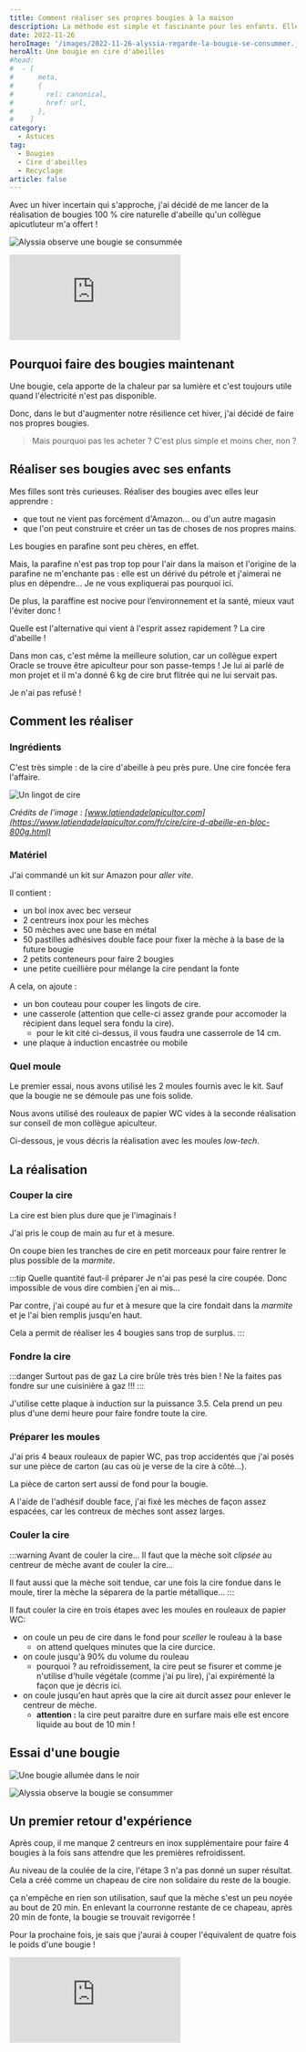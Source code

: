 ```yaml
---
title: Comment réaliser ses propres bougies à la maison
description: La méthode est simple et fascinante pour les enfants. Elle leur apprend ce que les abeilles nous donnent et comment recycler nos déchets (rouleaux de papier WC à jeter)
date: 2022-11-26
heroImage: '/images/2022-11-26-alyssia-regarde-la-bougie-se-consummer.jpg'
heroAlt: Une bougie en cire d'abeilles
#head:
#  - [
#      meta,
#      {
#        rel: canonical,
#        href: url,
#      },
#    ]
category:
  - Astuces
tag:
  - Bougies
  - Cire d'abeilles
  - Recyclage
article: false
---
```


Avec un hiver incertain qui s'approche, j'ai décidé de me lancer de la réalisation de bougies 100 % cire naturelle d'abeille qu'un collègue apicutluteur m'a offert !

![Alyssia observe une bougie se consummée](./images/alyssia-regarde-la-bougie-se-consummer.jpg 'Les bougies apportent une lumière puissante et naturelle qui fascine.')

<!-- markdownlint-disable MD033 -->
<iframe class="newsletter-embed" src="https://thetooltip.substack.com/embed" frameborder="0" scrolling="no"></iframe>

## Pourquoi faire des bougies maintenant

Une bougie, cela apporte de la chaleur par sa lumière et c'est toujours utile quand l'électricité n'est pas disponible.

Donc, dans le but d'augmenter notre résilience cet hiver, j'ai décidé de faire nos propres bougies.

> Mais pourquoi pas les acheter ? C'est plus simple et moins cher, non ?

## Réaliser ses bougies avec ses enfants

Mes filles sont très curieuses. Réaliser des bougies avec elles leur apprendre :

- que tout ne vient pas forcément d'Amazon... ou d'un autre magasin
- que l'on peut construire et créer un tas de choses de nos propres mains.

Les bougies en parafine sont peu chères, en effet.

Mais, la parafine n'est pas trop top pour l'air dans la maison et l'origine de la parafine ne m'enchante pas : elle est un dérivé du pétrole et j'aimerai ne plus en dépendre... Je ne vous expliquerai pas pourquoi ici.

De plus, la paraffine est nocive pour l’environnement et la santé, mieux vaut l'éviter donc !

Quelle est l'alternative qui vient à l'esprit assez rapidement ? La cire d'abeille !

Dans mon cas, c'est même la meilleure solution, car un collègue expert Oracle se trouve être apiculteur pour son passe-temps ! Je lui ai parlé de mon projet et il m'a donné 6 kg de cire brut flitrée qui ne lui servait pas.

Je n'ai pas refusé !

## Comment les réaliser

### Ingrédients

C'est très simple : de la cire d'abeille à peu près pure. Une cire foncée fera l'affaire.

![Un lingot de cire](./images/cire-d-abeille-en-bloc-800g.webp 'Chaque lingot pèse x kg.')

_Crédits de l'image : [www.latiendadelapicultor.com](https://www.latiendadelapicultor.com/fr/cire/cire-d-abeille-en-bloc-800g.html)_

### Matériel

J'ai commandé un kit sur Amazon pour _aller vite_.

Il contient :

- un bol inox avec bec verseur
- 2 centreurs inox pour les mèches
- 50 mèches avec une base en métal
- 50 pastilles adhésives double face pour fixer la mèche à la base de la future bougie
- 2 petits conteneurs pour faire 2 bougies
- une petite cueillière pour mélange la cire pendant la fonte

A cela, on ajoute :

- un bon couteau pour couper les lingots de cire.
- une casserole (attention que celle-ci assez grande pour accomoder la récipient dans lequel sera fondu la cire).
  - pour le kit cité ci-dessus, il vous faudra une casserrole de 14 cm.
- une plaque à induction encastrée ou mobile

### Quel moule

Le premier essai, nous avons utilisé les 2 moules fournis avec le kit. Sauf que la bougie ne se démoule pas une fois solide.

Nous avons utilisé des rouleaux de papier WC vides à la seconde réalisation sur conseil de mon collègue apiculteur.

Ci-dessous, je vous décris la réalisation avec les moules _low-tech_.

## La réalisation

### Couper la cire

La cire est bien plus dure que je l'imaginais !

J'ai pris le coup de main au fur et à mesure.

On coupe bien les tranches de cire en petit morceaux pour faire rentrer le plus possible de la _marmite_.

:::tip Quelle quantité faut-il préparer
Je n'ai pas pesé la cire coupée. Donc impossible de vous dire combien j'en ai mis...

Par contre, j'ai coupé au fur et à mesure que la cire fondait dans la _marmite_ et je l'ai bien remplis jusqu'en haut.

Cela a permit de réaliser les 4 bougies sans trop de surplus.
:::

### Fondre la cire

:::danger Surtout pas de gaz
La cire brûle très très bien ! Ne la faites pas fondre sur une cuisinière à gaz !!!
:::

J'utilise cette plaque à induction sur la puissance 3.5. Cela prend un peu plus d'une demi heure pour faire fondre toute la cire.

### Préparer les moules

J'ai pris 4 beaux rouleaux de papier WC, pas trop accidentés que j'ai posés sur une pièce de carton (au cas où je verse de la cire à côté...).

La pièce de carton sert aussi de fond pour la bougie.

A l'aide de l'adhésif double face, j'ai fixé les mèches de façon assez espacées, car les contreux de mèches sont assez larges.

### Couler la cire

:::warning Avant de couler la cire...
Il faut que la mèche soit _clipsée_ au centreur de mèche avant de couler la cire...

Il faut aussi que la mèche soit tendue, car une fois la cire fondue dans le moule, tirer la mèche la séparera de la partie métallique...
:::

Il faut couler la cire en trois étapes avec les moules en rouleaux de papier WC:

- on coule un peu de cire dans le fond pour _sceller_ le rouleau à la base
  - on attend quelques minutes que la cire durcice.
- on coule jusqu'à 90% du volume du rouleau
  - pourquoi ? au refroidissement, la cire peut se fisurer et comme je n'utilise d'huile végétale (comme j'ai pu lire), j'ai expirémenté la façon que je décris ici.
- on coule jusqu'en haut après que la cire ait durcit assez pour enlever le centreur de mèche.
  - **attention :** la cire peut paraitre dure en surfare mais elle est encore liquide au bout de 10 min !

## Essai d'une bougie

![Une bougie allumée dans le noir](./images/une-bougie-allumee-dans-le-noir.jpg 'La lumière jaune est chaleureuse.')

![Alyssia observe la bougie se consummer](./images/alyssia-regarde-la-bougie-se-consummer-2.jpg 'La bougie nous éclaire bien pour un premier essai !')

## Un premier retour d'expérience

Après coup, il me manque 2 centreurs en inox supplémentaire pour faire 4 bougies à la fois sans attendre que les premières refroidissent.

Au niveau de la coulée de la cire, l'étape 3 n'a pas donné un super résultat. Cela a créé comme un chapeau de cire non solidaire du reste de la bougie.

ça n'empêche en rien son utilisation, sauf que la mèche s'est un peu noyée au bout de 20 min. En enlevant la courronne restante de ce chapeau, après 20 min de fonte, la bougie se trouvait revigorrée !

Pour la prochaine fois, je sais que j'aurai à couper l'équivalent de quatre fois le poids d'une bougie !

<!-- markdownlint-disable MD033 -->
<iframe class="newsletter-embed" src="https://thetooltip.substack.com/embed" frameborder="0" scrolling="no"></iframe>
